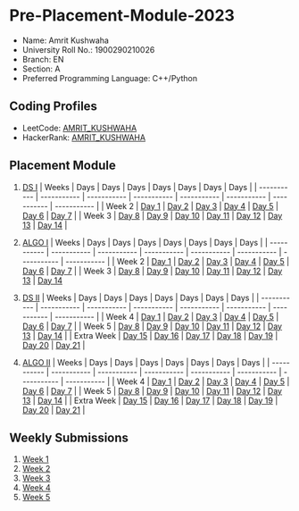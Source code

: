 # Pre-Placement-Module-2023

- Name: Amrit Kushwaha  
- University Roll No.: 1900290210026
- Branch: EN
- Section: A
- Preferred Programming Language: C++/Python

## Coding Profiles
- LeetCode: [AMRIT_KUSHWAHA](https://leetcode.com/amritkushwaha3/)
- HackerRank: [AMRIT_KUSHWAHA](https://www.hackerrank.com/amritkushwaha3)

## Placement Module
1. [DS I](https://github.com/amritkushwaha3/Pre-Placement-Module-2023/tree/main/DS%20I)
    | Weeks | Days | Days | Days | Days | Days | Days | Days |
    | ----------- | ----------- | ----------- | ----------- | ----------- | ----------- | ----------- | ----------- | 
    | Week 2 | [Day 1](https://github.com/amritkushwaha3/Pre-Placement-Module-2023/tree/main/DS%20I/Day%201) | [Day 2](https://github.com/amritkushwaha3/Pre-Placement-Module-2023/tree/main/DS%20I/Day%202) | [Day 3](https://github.com/amritkushwaha3/Pre-Placement-Module-2023/tree/main/DS%20I/Day%203) | [Day 4](https://github.com/amritkushwaha3/Pre-Placement-Module-2023/tree/main/DS%20I/Day%204) | [Day 5](https://github.com/amritkushwaha3/Pre-Placement-Module-2023/tree/main/DS%20I/Day%205) | [Day 6](https://github.com/amritkushwaha3/Pre-Placement-Module-2023/tree/main/DS%20I/Day%206) | [Day 7](https://github.com/amritkushwaha3/Pre-Placement-Module-2023/tree/main/DS%20I/Day%207) |
    | Week 3 | [Day 8](https://github.com/amritkushwaha3/Pre-Placement-Module-2023/tree/main/DS%20I/Day%208) | [Day 9](https://github.com/amritkushwaha3/Pre-Placement-Module-2023/tree/main/DS%20I/Day%209) | [Day 10](https://github.com/amritkushwaha3/Pre-Placement-Module-2023/tree/main/DS%20I/Day%2010) | [Day 11](https://github.com/amritkushwaha3/Pre-Placement-Module-2023/tree/main/DS%20I/Day%2011) | [Day 12](https://github.com/amritkushwaha3/Pre-Placement-Module-2023/tree/main/DS%20I/Day%2012) | [Day 13](https://github.com/amritkushwaha3/Pre-Placement-Module-2023/tree/main/DS%20I/Day%2013) | [Day 14](https://github.com/amritkushwaha3/Pre-Placement-Module-2023/tree/main/DS%20I/Day%2014) |
    
2. [ALGO I](https://github.com/amritkushwaha3/Pre-Placement-Module-2023/tree/main/ALGO%20I)
    | Weeks | Days | Days | Days | Days | Days | Days | Days |
    | ----------- | ----------- | ----------- | ----------- | ----------- | ----------- | ----------- | ----------- |
    | Week 2 | [Day 1](https://github.com/amritkushwaha3/Pre-Placement-Module-2023/tree/main/ALGO%20I/Day%201) | [Day 2](https://github.com/amritkushwaha3/Pre-Placement-Module-2023/tree/main/ALGO%20I/Day%202) | [Day 3](https://github.com/amritkushwaha3/Pre-Placement-Module-2023/tree/main/ALGO%20I/Day%203) | [Day 4](https://github.com/amritkushwaha3/Pre-Placement-Module-2023/tree/main/ALGO%20I/Day%204) | [Day 5](https://github.com/amritkushwaha3/Pre-Placement-Module-2023/tree/main/ALGO%20I/Day%205) | [Day 6](https://github.com/amritkushwaha3/Pre-Placement-Module-2023/tree/main/ALGO%20I/Day%206) | [Day 7](https://github.com/amritkushwaha3/Pre-Placement-Module-2023/tree/main/ALGO%20I/Day%207) |
    | Week 3 | [Day 8](https://github.com/amritkushwaha3/Pre-Placement-Module-2023/tree/main/ALGO%20I/Day%208) | [Day 9](https://github.com/amritkushwaha3/Pre-Placement-Module-2023/tree/main/ALGO%20I/Day%209) | [Day 10](https://github.com/amritkushwaha3/Pre-Placement-Module-2023/tree/main/ALGO%20I/Day%2010) | [Day 11](https://github.com/amritkushwaha3/Pre-Placement-Module-2023/tree/main/ALGO%20I/Day%2011) | [Day 12](https://github.com/amritkushwaha3/Pre-Placement-Module-2023/tree/main/ALGO%20I/Day%2012) | [Day 13](https://github.com/amritkushwaha3/Pre-Placement-Module-2023/tree/main/ALGO%20I/Day%2013) | [Day 14](https://github.com/amritkushwaha3/Pre-Placement-Module-2023/tree/main/ALGO%20I/Day%2014)  
    
3. [DS II](https://github.com/amritkushwaha3/Pre-Placement-Module-2023/tree/main/DS%20II)
    | Weeks | Days | Days | Days | Days | Days | Days | Days |
    | ----------- | ----------- | ----------- | ----------- | ----------- | ----------- | ----------- | ----------- |
    | Week 4 | [Day 1](https://github.com/amritkushwaha3/Pre-Placement-Module-2023/tree/main/DS%20II/Day%201) | [Day 2](https://github.com/amritkushwaha3/Pre-Placement-Module-2023/tree/main/DS%20II/Day%202) | [Day 3](https://github.com/amritkushwaha3/Pre-Placement-Module-2023/tree/main/DS%20II/Day%203) | [Day 4](https://github.com/amritkushwaha3/Pre-Placement-Module-2023/tree/main/DS%20II/Day%204) | [Day 5](https://github.com/amritkushwaha3/Pre-Placement-Module-2023/tree/main/DS%20II/Day%205) | [Day 6](https://github.com/amritkushwaha3/Pre-Placement-Module-2023/tree/main/DS%20II/Day%206) | [Day 7](https://github.com/amritkushwaha3/Pre-Placement-Module-2023/tree/main/DS%20II/Day%207) | 
    | Week 5 | [Day 8](https://github.com/amritkushwaha3/Pre-Placement-Module-2023/tree/main/DS%20II/Day%208) | [Day 9](https://github.com/amritkushwaha3/Pre-Placement-Module-2023/tree/main/DS%20II/Day%209) | [Day 10](https://github.com/amritkushwaha3/Pre-Placement-Module-2023/tree/main/DS%20II/Day%2010) | [Day 11](https://github.com/amritkushwaha3/Pre-Placement-Module-2023/tree/main/DS%20II/Day%2011) | [Day 12](https://github.com/amritkushwaha3/Pre-Placement-Module-2023/tree/main/DS%20II/Day%2012) | [Day 13](https://github.com/amritkushwaha3/Pre-Placement-Module-2023/tree/main/DS%20II/Day%2013) | [Day 14](https://github.com/amritkushwaha3/Pre-Placement-Module-2023/tree/main/DS%20II/Day%2014) |
    | Extra Week | [Day 15](https://github.com/amritkushwaha3/Pre-Placement-Module-2023/tree/main/DS%20II/Day%2015) | [Day 16](https://github.com/amritkushwaha3/Pre-Placement-Module-2023/tree/main/DS%20II/Day%2016) | [Day 17](https://github.com/amritkushwaha3/Pre-Placement-Module-2023/tree/main/DS%20II/Day%2017) | [Day 18](https://github.com/amritkushwaha3/Pre-Placement-Module-2023/tree/main/DS%20II/Day%2018) | [Day 19](https://github.com/amritkushwaha3/Pre-Placement-Module-2023/tree/main/DS%20II/Day%2019) | [Day 20](https://github.com/amritkushwaha3/Pre-Placement-Module-2023/tree/main/DS%20II/Day%2020) | [Day 21](https://github.com/amritkushwaha3/Pre-Placement-Module-2023/tree/main/DS%20II/Day%2021) |
    
4. [ALGO II](https://github.com/amritkushwaha3/Pre-Placement-Module-2023/tree/main/ALGO%20II)
    | Weeks | Days | Days | Days | Days | Days | Days | Days |
    | ----------- | ----------- | ----------- | ----------- | ----------- | ----------- | ----------- | ----------- |
    | Week 4 | [Day 1](https://github.com/amritkushwaha3/Pre-Placement-Module-2023/tree/main/ALGO%20II/Day%201) | [Day 2](https://github.com/amritkushwaha3/Pre-Placement-Module-2023/tree/main/ALGO%20II/Day%202) | [Day 3](https://github.com/amritkushwaha3/Pre-Placement-Module-2023/tree/main/ALGO%20II/Day%203) | [Day 4](https://github.com/amritkushwaha3/Pre-Placement-Module-2023/tree/main/ALGO%20II/Day%204) | [Day 5](https://github.com/amritkushwaha3/Pre-Placement-Module-2023/tree/main/ALGO%20II/Day%205) | [Day 6](https://github.com/amritkushwaha3/Pre-Placement-Module-2023/tree/main/ALGO%20II/Day%206) | [Day 7](https://github.com/amritkushwaha3/Pre-Placement-Module-2023/tree/main/ALGO%20II/Day%207) |
    | Week 5 | [Day 8](https://github.com/amritkushwaha3/Pre-Placement-Module-2023/tree/main/ALGO%20II/Day%208) | [Day 9](https://github.com/amritkushwaha3/Pre-Placement-Module-2023/tree/main/ALGO%20II/Day%209) | [Day 10](https://github.com/amritkushwaha3/Pre-Placement-Module-2023/tree/main/ALGO%20II/Day%2010) | [Day 11](https://github.com/amritkushwaha3/Pre-Placement-Module-2023/tree/main/ALGO%20II/Day%2011) | [Day 12](https://github.com/amritkushwaha3/Pre-Placement-Module-2023/tree/main/ALGO%20II/Day%2012) | [Day 13](https://github.com/amritkushwaha3/Pre-Placement-Module-2023/tree/main/ALGO%20II/Day%2013) | [Day 14](https://github.com/amritkushwaha3/Pre-Placement-Module-2023/tree/main/ALGO%20II/Day%2014) |
    | Extra Week | [Day 15](https://github.com/amritkushwaha3/Pre-Placement-Module-2023/tree/main/ALGO%20II/Day%2015) | [Day 16](https://github.com/amritkushwaha3/Pre-Placement-Module-2023/tree/main/ALGO%20II/Day%2016) | [Day 17](https://github.com/amritkushwaha3/Pre-Placement-Module-2023/tree/main/ALGO%20II/Day%2017) | [Day 18](https://github.com/amritkushwaha3/Pre-Placement-Module-2023/tree/main/ALGO%20II/Day%2018) | [Day 19](https://github.com/amritkushwaha3/Pre-Placement-Module-2023/tree/main/ALGO%20II/Day%2019) | [Day 20](https://github.com/amritkushwaha3/Pre-Placement-Module-2023/tree/main/ALGO%20II/Day%2020) | [Day 21](https://github.com/amritkushwaha3/Pre-Placement-Module-2023/tree/main/ALGO%20II/Day%2021) |

## Weekly Submissions
1. [Week 1](https://github.com/amritkushwaha3/Pre-Placement-Module-2023/tree/main/Weekly%20Submissions/Week%201)
2. [Week 2](https://github.com/amritkushwaha3/Pre-Placement-Module-2023/tree/main/Weekly%20Submissions/Week%202)
3. [Week 3](https://github.com/amritkushwaha3/Pre-Placement-Module-2023/tree/main/Weekly%20Submissions/Week%203)
4. [Week 4](https://github.com/amritkushwaha3/Pre-Placement-Module-2023/tree/main/Weekly%20Submissions/Week%204)
5. [Week 5](https://github.com/amritkushwaha3/Pre-Placement-Module-2023/tree/main/Weekly%20Submissions/Week%205)

